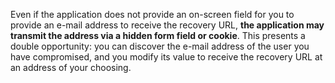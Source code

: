 Even if the application does not provide an on-screen field for you to provide an e-mail address to receive the recovery URL, **the application may transmit the address via a hidden form field or cookie**. This presents a double opportunity: you can discover the e-mail address of the user you have compromised, and you modify its value to receive the recovery URL at an address of your choosing.

